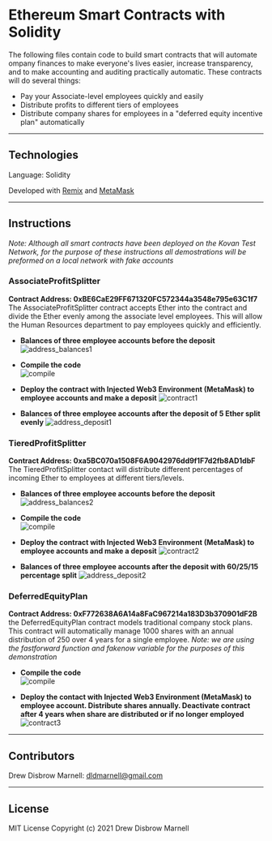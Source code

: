 # Ethereum Smart Contracts with Solidity

The following files contain code to build smart contracts that will automate ompany finances to make everyone's lives easier, increase transparency, and to make accounting and auditing practically automatic.  These contracts will do several things:
- Pay your Associate-level employees quickly and easily
- Distribute profits to different tiers of employees
- Distribute company shares for employees in a "deferred equity incentive plan" automatically

---

## Technologies

Language: Solidity

Developed with [Remix](https://remix.ethereum.org/) and [MetaMask](https://metamask.io/)

---

## Instructions
*Note: Although all smart contracts have been deployed on the Kovan Test Network, for the purpose of these instructions all demostrations will be preformed on a local network with fake accounts*

### AssociateProfitSplitter
**Contract Address: 0xBE6CaE29FF671320FC572344a3548e795e63C1f7**</br>
The AssociateProfitSplitter contract accepts Ether into the contract and divide the Ether evenly among the associate level employees.  This will allow the Human Resources department to pay employees quickly and efficiently.

- **Balances of three employee accounts before the deposit**
![address_balances1](Resources/contract1_balances.png)

- **Compile the code**</br>
![compile](Resources/compile.png)

- **Deploy the contract with Injected Web3 Environment (MetaMask) to employee accounts and make a deposit**
![contract1](Resources/contract1.gif)

- **Balances of three employee accounts after the deposit of 5 Ether split evenly**
![address_deposit1](Resources/contract1_deposit.png)

### TieredProfitSplitter
**Contract Address: 0xa5BC070a1508F6A9042976dd9f1F7d2fb8AD1dbF**</br>
The TieredProfitSplitter contact will distribute different percentages of incoming Ether to employees at different tiers/levels.

- **Balances of three employee accounts before the deposit**
![address_balances2](Resources/contract2_balances.png)

- **Compile the code**</br>
![compile](Resources/compile.png)

- **Deploy the contract with Injected Web3 Environment (MetaMask) to employee accounts and make a deposit**
![contract2](Resources/contract2.gif)

- **Balances of three employee accounts after the deposit with 60/25/15 percentage split**
![address_deposit2](Resources/contact2_deposit.png)

### DeferredEquityPlan
**Contract Address: 0xF772638A6A14a8FaC967214a183D3b370901dF2B**</br>
the DeferredEquityPlan contract models traditional company stock plans.  This contract will automatically manage 1000 shares with an annual distribution of 250 over 4 years for a single employee.
*Note: we are using the fastforward function and fakenow variable for the purposes of this demonstration*

- **Compile the code**</br>
![compile](Resources/compile.png)

- **Deploy the contact with Injected Web3 Environment (MetaMask) to employee account. Distribute shares annually. Deactivate contract after 4 years when share are distributed or if no longer employed**
![contract3](Resources/contract3.gif)


---

## Contributors

Drew Disbrow Marnell: dldmarnell@gmail.com

---

## License

MIT License
Copyright (c) 2021 Drew Disbrow Marnell